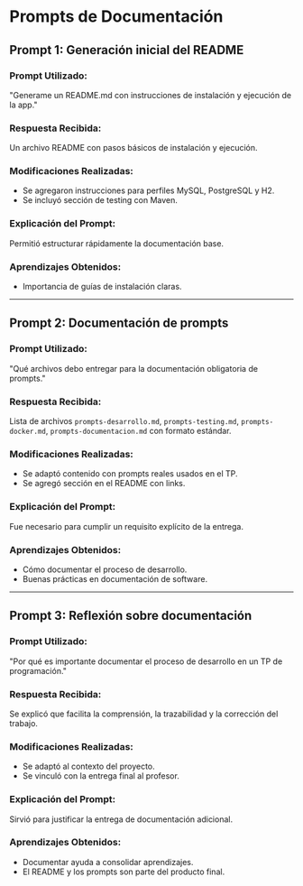 # Prompts de Documentación

## Prompt 1: Generación inicial del README

### Prompt Utilizado:
"Generame un README.md con instrucciones de instalación y ejecución de la app."

### Respuesta Recibida:
Un archivo README con pasos básicos de instalación y ejecución.

### Modificaciones Realizadas:
- Se agregaron instrucciones para perfiles MySQL, PostgreSQL y H2.
- Se incluyó sección de testing con Maven.

### Explicación del Prompt:
Permitió estructurar rápidamente la documentación base.

### Aprendizajes Obtenidos:
- Importancia de guías de instalación claras.

---

## Prompt 2: Documentación de prompts

### Prompt Utilizado:
"Qué archivos debo entregar para la documentación obligatoria de prompts."

### Respuesta Recibida:
Lista de archivos `prompts-desarrollo.md`, `prompts-testing.md`, `prompts-docker.md`, `prompts-documentacion.md` con formato estándar.

### Modificaciones Realizadas:
- Se adaptó contenido con prompts reales usados en el TP.
- Se agregó sección en el README con links.

### Explicación del Prompt:
Fue necesario para cumplir un requisito explícito de la entrega.

### Aprendizajes Obtenidos:
- Cómo documentar el proceso de desarrollo.
- Buenas prácticas en documentación de software.

---

## Prompt 3: Reflexión sobre documentación

### Prompt Utilizado:
"Por qué es importante documentar el proceso de desarrollo en un TP de programación."

### Respuesta Recibida:
Se explicó que facilita la comprensión, la trazabilidad y la corrección del trabajo.

### Modificaciones Realizadas:
- Se adaptó al contexto del proyecto.
- Se vinculó con la entrega final al profesor.

### Explicación del Prompt:
Sirvió para justificar la entrega de documentación adicional.

### Aprendizajes Obtenidos:
- Documentar ayuda a consolidar aprendizajes.
- El README y los prompts son parte del producto final.
